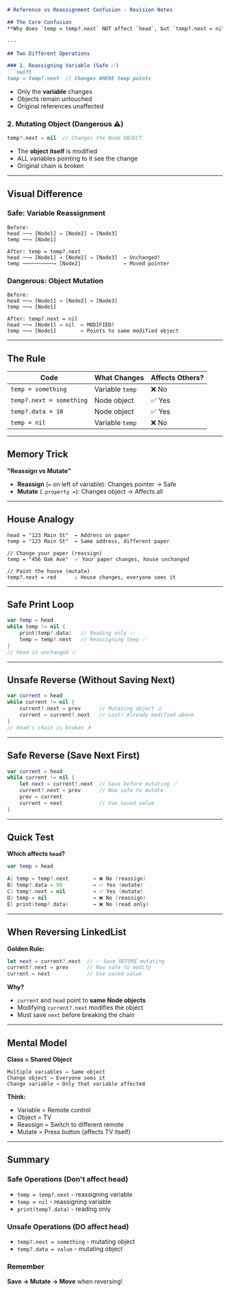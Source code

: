 ```markdown
# Reference vs Reassignment Confusion - Revision Notes

## The Core Confusion
**Why does `temp = temp?.next` NOT affect `head`, but `temp?.next = nil` DOES?**

---

## Two Different Operations

### 1. Reassigning Variable (Safe ✅)
```swift
temp = temp?.next  // Changes WHERE temp points
```
- Only the **variable** changes
- Objects remain untouched
- Original references unaffected

### 2. Mutating Object (Dangerous ⚠️)
```swift
temp?.next = nil  // Changes the Node OBJECT
```
- The **object itself** is modified
- ALL variables pointing to it see the change
- Original chain is broken

---

## Visual Difference

### Safe: Variable Reassignment
```
Before:
head ──→ [Node1] → [Node2] → [Node3]
temp ──→ [Node1]

After: temp = temp?.next
head ──→ [Node1] → [Node2] → [Node3]  ← Unchanged!
temp ──────────→ [Node2]              ← Moved pointer
```

### Dangerous: Object Mutation
```
Before:
head ──→ [Node1] → [Node2] → [Node3]
temp ──→ [Node1]

After: temp?.next = nil
head ──→ [Node1] → nil  ← MODIFIED!
temp ──→ [Node1]        ← Points to same modified object
```

---

## The Rule

| Code | What Changes | Affects Others? |
|------|--------------|-----------------|
| `temp = something` | Variable `temp` | ❌ No |
| `temp?.next = something` | Node object | ✅ Yes |
| `temp?.data = 10` | Node object | ✅ Yes |
| `temp = nil` | Variable `temp` | ❌ No |

---

## Memory Trick

**"Reassign vs Mutate"**
- **Reassign** (`=` on left of variable): Changes pointer → Safe
- **Mutate** (`.property =`): Changes object → Affects all

---

## House Analogy

```
head = "123 Main St"  ← Address on paper
temp = "123 Main St"  ← Same address, different paper

// Change your paper (reassign)
temp = "456 Oak Ave"  ✅ Your paper changes, house unchanged

// Paint the house (mutate)
temp?.next = red      ⚠️ House changes, everyone sees it
```

---

## Safe Print Loop
```swift
var temp = head
while temp != nil {
    print(temp?.data)   // Reading only ✅
    temp = temp?.next   // Reassigning temp ✅
}
// head is unchanged ✓
```

---

## Unsafe Reverse (Without Saving Next)
```swift
var current = head
while current != nil {
    current?.next = prev      // Mutating object ⚠️
    current = current?.next   // Lost! Already modified above
}
// head's chain is broken ✗
```

---

## Safe Reverse (Save Next First)
```swift
var current = head
while current != nil {
    let next = current?.next  // Save before mutating ✅
    current?.next = prev      // Now safe to mutate
    prev = current
    current = next            // Use saved value
}
```

---

## Quick Test

**Which affects `head`?**
```swift
var temp = head

A) temp = temp?.next        → ❌ No (reassign)
B) temp?.data = 99          → ✅ Yes (mutate)
C) temp?.next = nil         → ✅ Yes (mutate)
D) temp = nil               → ❌ No (reassign)
E) print(temp?.data)        → ❌ No (read only)
```

---

## When Reversing LinkedList

**Golden Rule:**
```swift
let next = current?.next  // ✅ Save BEFORE mutating
current?.next = prev      // Now safe to modify
current = next            // Use saved value
```

**Why?**
- `current` and `head` point to **same Node objects**
- Modifying `current?.next` modifies the object
- Must save `next` before breaking the chain

---

## Mental Model

**Class = Shared Object**
```
Multiple variables → Same object
Change object → Everyone sees it
Change variable → Only that variable affected
```

**Think:**
- Variable = Remote control
- Object = TV
- Reassign = Switch to different remote
- Mutate = Press button (affects TV itself)

---

## Summary

### Safe Operations (Don't affect head)
- `temp = temp?.next` - reassigning variable
- `temp = nil` - reassigning variable
- `print(temp?.data)` - reading only

### Unsafe Operations (DO affect head)
- `temp?.next = something` - mutating object
- `temp?.data = value` - mutating object

### Remember
**Save → Mutate → Move** when reversing!
```